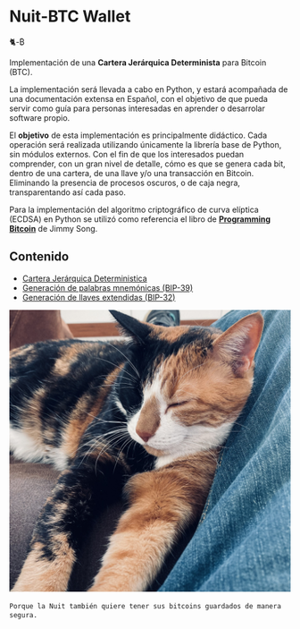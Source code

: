 # Nuit-BTC Wallet
🐈-₿

Implementación de una **Cartera Jerárquica Determinista** para Bitcoin (BTC).

La implementación será llevada a cabo en Python, y estará acompañada de una documentación extensa en Español, con el objetivo de que pueda servir como guía para  personas interesadas en aprender o desarrolar software propio.

El **objetivo** de esta implementación es principalmente didáctico. Cada operación será realizada utilizando únicamente la librería base de Python, sin módulos externos. Con el fin de que los interesados puedan comprender, con un gran nivel de detalle, cómo es que se genera cada bit, dentro de una cartera, de una llave y/o una transacción en Bitcoin. Eliminando la presencia de procesos oscuros, o de caja negra, transparentando así cada paso.

Para la implementación del algoritmo criptográfico de curva elíptica (ECDSA) en Python se utilizó como referencia el libro de [**Programming Bitcoin**](https://github.com/jimmysong/programmingbitcoin) de Jimmy Song.


## Contenido

- [Cartera Jerárquica Deterministica](/docs/hdwallet.md)
- [Generación de palabras mnemónicas (BIP-39)](/docs/mnemonic.md)
- [Generación de llaves extendidas (BIP-32)](/docs/extended_key.md)

![La Nuit](/media/la_nuit.jpg?raw=true)

```
Porque la Nuit también quiere tener sus bitcoins guardados de manera segura.
```
